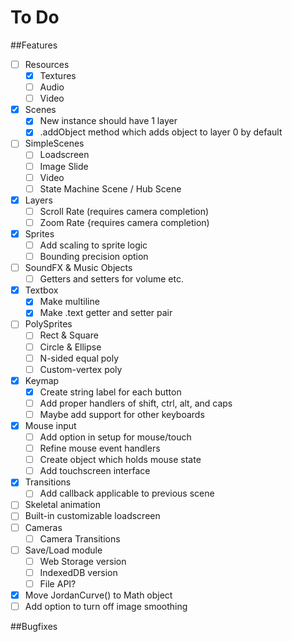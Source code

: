 # To Do

##Features
- [ ] Resources
  - [X] Textures
  - [ ] Audio
  - [ ] Video
- [X] Scenes
  - [X] New instance should have 1 layer
  - [X] .addObject method which adds object to layer 0 by default
- [ ] SimpleScenes
  - [ ] Loadscreen
  - [ ] Image Slide
  - [ ] Video
  - [ ] State Machine Scene / Hub Scene
- [X] Layers
  - [ ] Scroll Rate (requires camera completion)
  - [ ] Zoom Rate {requires camera completion)
- [X] Sprites
  - [ ] Add scaling to sprite logic
  - [ ] Bounding precision option
- [ ] SoundFX & Music Objects
  - [ ] Getters and setters for volume etc.
- [X] Textbox
  - [X] Make multiline
  - [X] Make .text getter and setter pair
- [ ] PolySprites
  - [ ] Rect & Square
  - [ ] Circle & Ellipse
  - [ ] N-sided equal poly
  - [ ] Custom-vertex poly
- [X] Keymap
  - [X] Create string label for each button
  - [ ] Add proper handlers of shift, ctrl, alt, and caps
  - [ ] Maybe add support for other keyboards
- [X] Mouse input
  - [ ] Add option in setup for mouse/touch
  - [ ] Refine mouse event handlers
  - [ ] Create object which holds mouse state
  - [ ] Add touchscreen interface
- [X] Transitions
  - [ ] Add callback applicable to previous scene
- [ ] Skeletal animation
- [ ] Built-in customizable loadscreen
- [ ] Cameras
  - [ ] Camera Transitions
- [ ] Save/Load module
  - [ ] Web Storage version
  - [ ] IndexedDB version
  - [ ] File API?
- [X] Move JordanCurve() to Math object
- [ ] Add option to turn off image smoothing

##Bugfixes
